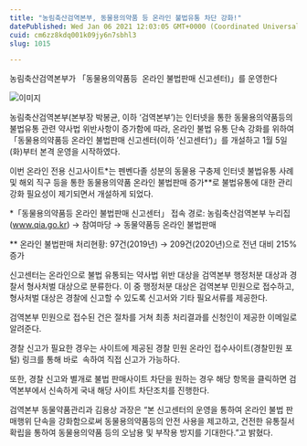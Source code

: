 ```yaml
---
title: "농림축산검역본부, 동물용의약품 등 온라인 불법유통 차단 강화!"
datePublished: Wed Jan 06 2021 12:03:05 GMT+0000 (Coordinated Universal Time)
cuid: cm6zz8kdq001k09jy6n7sbhl3
slug: 1015

---
```



농림축산검역본부가 「동물용의약품등  온라인 불법판매 신고센터)」를 운영한다

![이미지](https://cdn.hashnode.com/res/hashnode/image/upload/v1739247804913/a29737ba-c830-4d8f-8527-950decd8fdcb.png)

농림축산검역본부(본부장 박봉균, 이하 ‘검역본부’)는 인터넷을 통한 동물용의약품등의 불법유통 관련 약사법 위반사항이 증가함에 따라, 온라인 불법 유통 단속 강화를 위하여 「동물용의약품등 온라인 불법판매 신고센터(이하 ’신고센터‘)」를 개설하고 1월 5일(화)부터 본격 운영을 시작하였다.

이번 온라인 전용 신고사이트*는 펜벤다졸 성분의 동물용 구충제 인터넷 불법유통 사례 및 해외 직구 등을 통한 동물용의약품 온라인 불법판매 증가**로 불법유통에 대한 관리 강화 필요성이 제기되면서 개설하게 되었다.

*「동물용의약품등 온라인 불법판매 신고센터」 접속 경로: 농림축산검역본부 누리집(www.qia.go.kr) → 참여마당 → 동물약품등 온라인 불법판매

** 온라인 불법판매 처리현황: 97건(2019년) → 209건(2020년)으로 전년 대비 215% 증가

신고센터는 온라인으로 불법 유통되는 약사법 위반 대상을 검역본부 행정처분 대상과 경찰서 형사처벌 대상으로 분류한다. 이 중 행정처분 대상은 검역본부 민원으로 접수하고, 형사처벌 대상은 경찰에 신고할 수 있도록 신고서와 기타 필요서류를 제공한다.

검역본부 민원으로 접수된 건은 절차를 거쳐 최종 처리결과를 신청인이 제공한 이메일로 알려준다.

경찰 신고가 필요한 경우는 사이트에 제공된 경찰 민원 온라인 접수사이트(경찰민원 포털) 링크를 통해 바로  속하여 직접 신고가 가능하다.

또한, 경찰 신고와 별개로 불법 판매사이트 차단을 원하는 경우 해당 항목을 클릭하면 검역본부에서 신속하게 국내 해당 사이트 차단조치를 진행한다.

검역본부 동물약품관리과 김용상 과장은 “본 신고센터의 운영을 통하여 온라인 불법 판매행위 단속을 강화함으로써 동물용의약품등의 안전 사용을 제고하고, 건전한 유통질서 확립을 통하여 동물용의약품 등의 오남용 및 부작용 방지를 기대한다.”고 밝혔다.